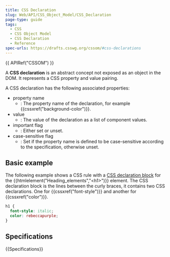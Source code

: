 ```yaml
---
title: CSS Declaration
slug: Web/API/CSS_Object_Model/CSS_Declaration
page-type: guide
tags:
  - CSS
  - CSS Object Model
  - CSS Declaration
  - Reference
spec-urls: https://drafts.csswg.org/cssom/#css-declarations
---
```


{{ APIRef("CSSOM") }}

A **CSS declaration** is an abstract concept not exposed as an object in the DOM. It represents a CSS property and value pairing.

A CSS declaration has the following associated properties:

- property name
  - : The property name of the declaration, for example {{cssxref("background-color")}}.
- value
  - : The value of the declaration as a list of component values.
- important flag
  - : Either set or unset.
- case-sensitive flag
  - : Set if the property name is defined to be case-sensitive according to the specification, otherwise unset.

## Basic example

The following example shows a CSS rule with a [CSS declaration block](/en-US/docs/Web/API/CSS_Object_Model/CSS_Declaration_Block) for the {{htmlelement("Heading_elements","&lt;h1&gt;")}} element. The CSS declaration block is the lines between the curly braces, it contains two CSS declarations. One for {{cssxref("font-style")}} and another for {{cssxref("color")}}.

```css
h1 {
  font-style: italic;
  color: rebeccapurple;
}
```

## Specifications

{{Specifications}}
